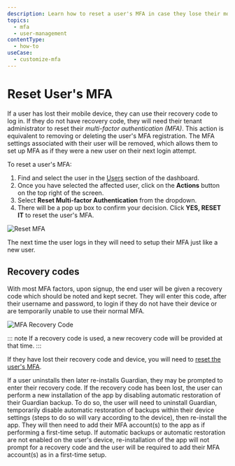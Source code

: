 ```yaml
---
description: Learn how to reset a user's MFA in case they lose their mobile device and do not have a recovery code. 
topics:
  - mfa
  - user-management
contentType:
  - how-to
useCase:
  - customize-mfa
---
```

# Reset User's MFA

If a user has lost their mobile device, they can use their recovery code to log in. If they do not have recovery code, they will need their tenant administrator to reset their <dfn data-key="multifactor-authentication">multi-factor authentication (MFA)</dfn>. This action is equivalent to removing or deleting the user's MFA registration. The MFA settings associated with their user will be removed, which allows them to set up MFA as if they were a new user on their next login attempt.

To reset a user's MFA:

1. Find and select the user in the [Users](${manage_url}/#/users) section of the dashboard.
2. Once you have selected the affected user, click on the **Actions** button on the top right of the screen.
3. Select **Reset Multi-factor Authentication** from the dropdown.
4. There will be a pop up box to confirm your decision.  Click **YES, RESET IT** to reset the user's MFA.

 ![Reset MFA](/media/articles/mfa/reset-mfa.png)

The next time the user logs in they will need to setup their MFA just like a new user.

## Recovery codes

With most MFA factors, upon signup, the end user will be given a recovery code which should be noted and kept secret. They will enter this code, after their username and password, to login if they do not have their device or are temporarily unable to use their normal MFA. 

![MFA Recovery Code](/media/articles/multifactor-authentication/recovery-code.png)

::: note
If a recovery code is used, a new recovery code will be provided at that time.
:::

If they have lost their recovery code and device, you will need to [reset the user's MFA](/multifactor-authentication/reset-user).

If a user uninstalls then later re-installs Guardian, they may be prompted to enter their recovery code. If the recovery code has been lost, the user can perform a new installation of the app by disabling automatic restoration of their Guardian backup. To do so, the user will need to uninstall Guardian, temporarily disable automatic restoration of backups within their device settings (steps to do so will vary according to the device), then re-install the app. They will then need to add their MFA account(s) to the app as if performing a first-time setup. If automatic backups or automatic restoration are not enabled on the user's device, re-installation of the app will not prompt for a recovery code and the user will be required to add their MFA account(s) as in a first-time setup.
